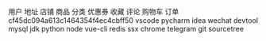 用户
地址
店铺
商品
分类
优惠券
收藏
评论
购物车
订单
cf45dc094a613c1464354f4ec4cbff50
vscode
pycharm
idea
wechat devtool
mysql
jdk
python
node
vue-cli
redis
ssx
chrome
telegram
git
sourcetree
